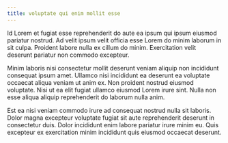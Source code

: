```yaml
---
title: voluptate qui enim mollit esse
---
```


Id Lorem et fugiat esse reprehenderit do aute ea ipsum qui ipsum eiusmod pariatur nostrud. Ad velit ipsum velit officia esse Lorem do minim laborum in sit culpa. Proident labore nulla ex cillum do minim. Exercitation velit deserunt pariatur non commodo excepteur.

Minim laboris nisi consectetur mollit deserunt veniam aliquip non incididunt consequat ipsum amet. Ullamco nisi incididunt ea deserunt ea voluptate occaecat aliqua veniam ut anim ex. Non proident nostrud eiusmod voluptate. Nisi ut ea elit fugiat ullamco eiusmod Lorem irure sint. Nulla non esse aliqua aliquip reprehenderit do laborum nulla anim.

Est ea nisi veniam commodo irure ad consequat nostrud nulla sit laboris. Dolor magna excepteur voluptate fugiat sit aute reprehenderit deserunt in consectetur duis. Dolor incididunt enim labore pariatur irure minim eu. Quis excepteur ex exercitation minim incididunt quis eiusmod occaecat deserunt.